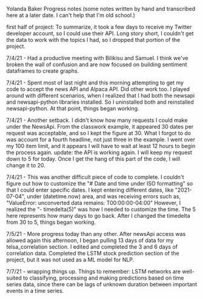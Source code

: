 Yolanda Baker Progress notes
(some notes written by hand and transcribed here at a later date. I can't help that I'm old school.)


first half of project: To summarize, it took a few days to receive my Twitter developer account, so I could use their API. Long story short, I couldn't get the data to work with the topics I had, so I dropped that portion of the project. 

7/4/21 - Had a productive meeting with Bilikisu and Samuel. I think we've broken the wall of confusion and are now focused on building sentiment dataframes to create graphs.

7/4/21 - Spent most of last night and this morning attempting to get my code to accept the news API and Alpaca API. Did other work too. I played around with different scenarios, when I realized that I had both the newsapi and newsapi-python libraries installed. So I uninstalled both and reinstalled newsapi-python. At that point, things began working.

7/4/21 - Another setback. I didn't know how many requests I could make under the NewsApi. From the classwork example, it appeared 30 dates per request was acceptable, and so I kept the figure at 30. What I forgot to do was account for a fourth headline, not just three in the example. I went over my 100 item limit, and it appears I will have to wait at least 12 hours to begin the process again.
update: the API is working again. I will keep my request down to 5 for today. Once I get the hang of this part of the code, I will change it to 20.

7/4/21 - This was another difficult piece of code to complete. I couldn't figure out how to customize the "# Date and time under ISO formatting" so that I could enter specific dates.
I kept entering different dates, like "2021-07-04", under (datetime.now) area, and was receiving errors such as, "ValueError: unconverted data remains: T00:00:00-04:00"
However, I realized the "- timedelta(5)" was how I needed to customize the time. The 5 here represents how many days to go back. After I changed the timedelta from 30 to 5, things began working. 

7/5/21 - More progress today than any other. After newsApi access was allowed again this afternoon, I began pulling 13 days of data for my telsa_correlation section. I edited and completed the 3 and 6 days of correlation data. 
Completed the LSTM stock prediction section of the project, but it was not used as a ML model for NLP.

7/7/21 - wrapping things up. Things to remember:
LSTM networks are well-suited to classifying, processing and making predictions based on time series data, since there can be lags of unknown duration between important events in a time series.


